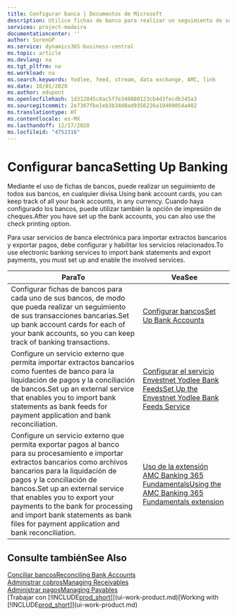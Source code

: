 ```yaml
---
title: Configurar banca | Documentos de Microsoft
description: Utilice fichas de banco para realizar un seguimiento de sus cuentas bancarias y configurar las fuentes de bancos, como Yodlee, para intercambiar datos.
services: project-madeira
documentationcenter: ''
author: SorenGP
ms.service: dynamics365-business-central
ms.topic: article
ms.devlang: na
ms.tgt_pltfrm: na
ms.workload: na
ms.search.keywords: Yodlee, feed, stream, data exchange, AMC, link
ms.date: 10/01/2020
ms.author: edupont
ms.openlocfilehash: 1d312045c8ac5f7e349880123cb4d3fecdb345a3
ms.sourcegitcommit: 2e7307fbe1eb3b34d0ad9356226a19409054a402
ms.translationtype: HT
ms.contentlocale: es-MX
ms.lasthandoff: 12/17/2020
ms.locfileid: "4752316"
---
```

# <a name="setting-up-banking"></a><span data-ttu-id="ac7f7-103">Configurar banca</span><span class="sxs-lookup"><span data-stu-id="ac7f7-103">Setting Up Banking</span></span>
<span data-ttu-id="ac7f7-104">Mediante el uso de fichas de bancos, puede realizar un seguimiento de todos sus bancos, en cualquier divisa.</span><span class="sxs-lookup"><span data-stu-id="ac7f7-104">Using bank account cards, you can keep track of all your bank accounts, in any currency.</span></span> <span data-ttu-id="ac7f7-105">Cuando haya configurado los bancos, puede utilizar también la opción de impresión de cheques.</span><span class="sxs-lookup"><span data-stu-id="ac7f7-105">After you have set up the bank accounts, you can also use the check printing option.</span></span>

<span data-ttu-id="ac7f7-106">Para usar servicios de banca electrónica para importar extractos bancarios y exportar pagos, debe configurar y habilitar los servicios relacionados.</span><span class="sxs-lookup"><span data-stu-id="ac7f7-106">To use electronic banking services to import bank statements and  export payments, you must set up and enable the involved services.</span></span>

| <span data-ttu-id="ac7f7-107">Para</span><span class="sxs-lookup"><span data-stu-id="ac7f7-107">To</span></span> | <span data-ttu-id="ac7f7-108">Vea</span><span class="sxs-lookup"><span data-stu-id="ac7f7-108">See</span></span> |
| --- | --- |
| <span data-ttu-id="ac7f7-109">Configurar fichas de bancos para cada uno de sus bancos, de modo que pueda realizar un seguimiento de sus transacciones bancarias.</span><span class="sxs-lookup"><span data-stu-id="ac7f7-109">Set up bank account cards for each of your bank accounts, so you can keep track of banking transactions.</span></span> |[<span data-ttu-id="ac7f7-110">Configurar bancos</span><span class="sxs-lookup"><span data-stu-id="ac7f7-110">Set Up Bank Accounts</span></span>](bank-how-setup-bank-accounts.md) |
| <span data-ttu-id="ac7f7-111">Configure un servicio externo que permita importar extractos bancarios como fuentes de banco para la liquidación de pagos y la conciliación de bancos.</span><span class="sxs-lookup"><span data-stu-id="ac7f7-111">Set up an external service that enables you to import bank statements as bank feeds for payment application and bank reconciliation.</span></span> |[<span data-ttu-id="ac7f7-112">Configurar el servicio Envestnet Yodlee Bank Feeds</span><span class="sxs-lookup"><span data-stu-id="ac7f7-112">Set Up the Envestnet Yodlee Bank Feeds Service</span></span>](bank-how-setup-bank-statement-service.md) |
| <span data-ttu-id="ac7f7-113">Configure un servicio externo que permita exportar pagos al banco para su procesamiento e importar extractos bancarios como archivos bancarios para la liquidación de pagos y la conciliación de bancos.</span><span class="sxs-lookup"><span data-stu-id="ac7f7-113">Set up an external service that enables you to export your payments to the bank for processing  and import bank statements as bank files for payment application and bank reconciliation.</span></span> |[<span data-ttu-id="ac7f7-114">Uso de la extensión AMC Banking 365 Fundamentals</span><span class="sxs-lookup"><span data-stu-id="ac7f7-114">Using the AMC Banking 365 Fundamentals extension</span></span>](ui-extensions-amc-banking.md) |

## <a name="see-also"></a><span data-ttu-id="ac7f7-115">Consulte también</span><span class="sxs-lookup"><span data-stu-id="ac7f7-115">See Also</span></span>
[<span data-ttu-id="ac7f7-116">Conciliar bancos</span><span class="sxs-lookup"><span data-stu-id="ac7f7-116">Reconciling Bank Accounts</span></span>](bank-manage-bank-accounts.md)  
[<span data-ttu-id="ac7f7-117">Administrar cobros</span><span class="sxs-lookup"><span data-stu-id="ac7f7-117">Managing Receivables</span></span>](receivables-manage-receivables.md)  
[<span data-ttu-id="ac7f7-118">Administrar pagos</span><span class="sxs-lookup"><span data-stu-id="ac7f7-118">Managing Payables</span></span>](payables-manage-payables.md)  
<span data-ttu-id="ac7f7-119">[Trabajar con [!INCLUDE[prod_short](includes/prod_short.md)]](ui-work-product.md)</span><span class="sxs-lookup"><span data-stu-id="ac7f7-119">[Working with [!INCLUDE[prod_short](includes/prod_short.md)]](ui-work-product.md)</span></span>
